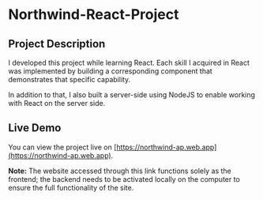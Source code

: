 # Northwind-React-Project

## Project Description

I developed this project while learning React. Each skill I acquired in React was implemented by building a corresponding component that demonstrates that specific capability.

In addition to that, I also built a server-side using NodeJS to enable working with React on the server side.

## Live Demo

You can view the project live on [https://northwind-ap.web.app](https://northwind-ap.web.app).

**Note:** The website accessed through this link functions solely as the frontend; the backend needs to be activated locally on the computer to ensure the full functionality of the site.
